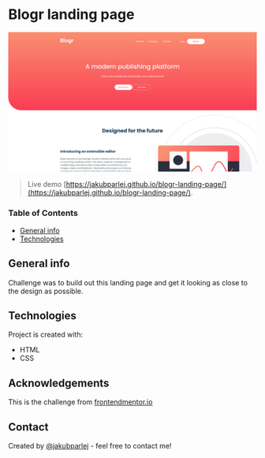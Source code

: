 # Blogr landing page

![Design preview](./blogr-preview.png)

> Live demo [https://jakubparlej.github.io/blogr-landing-page/](https://jakubparlej.github.io/blogr-landing-page/).

### Table of Contents

- [General info](#general-info)
- [Technologies](#technologies)

## General info

Challenge was to build out this landing page and get it looking as close to the design as possible.

## Technologies

Project is created with:

- HTML
- CSS

## Acknowledgements

This is the challenge from [frontendmentor.io](https://www.frontendmentor.io/solutions/blogr-landing-page-using-html-and-css-2I-jm6AGR)

## Contact

Created by [@jakubparlej](https://jprojects.pl) - feel free to contact me!
